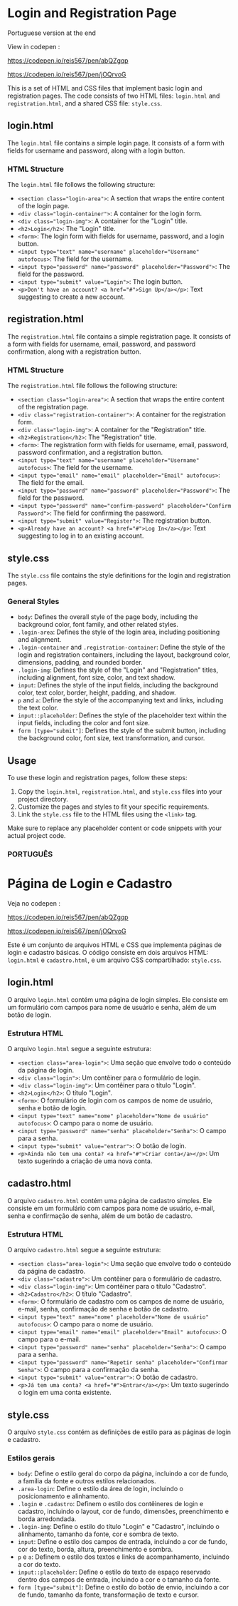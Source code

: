 # Login and Registration Page
Portuguese version at the end

View in codepen : 

https://codepen.io/reis567/pen/abQZgqp

https://codepen.io/reis567/pen/jOQrvoG

This is a set of HTML and CSS files that implement basic login and registration pages. The code consists of two HTML files: `login.html` and `registration.html`, and a shared CSS file: `style.css`.

## login.html

The `login.html` file contains a simple login page. It consists of a form with fields for username and password, along with a login button.

### HTML Structure

The `login.html` file follows the following structure:

- `<section class="login-area">`: A section that wraps the entire content of the login page.
- `<div class="login-container">`: A container for the login form.
- `<div class="login-img">`: A container for the "Login" title.
- `<h2>Login</h2>`: The "Login" title.
- `<form>`: The login form with fields for username, password, and a login button.
- `<input type="text" name="username" placeholder="Username" autofocus>`: The field for the username.
- `<input type="password" name="password" placeholder="Password">`: The field for the password.
- `<input type="submit" value="Login">`: The login button.
- `<p>Don't have an account? <a href="#">Sign Up</a></p>`: Text suggesting to create a new account.

## registration.html

The `registration.html` file contains a simple registration page. It consists of a form with fields for username, email, password, and password confirmation, along with a registration button.

### HTML Structure

The `registration.html` file follows the following structure:

- `<section class="login-area">`: A section that wraps the entire content of the registration page.
- `<div class="registration-container">`: A container for the registration form.
- `<div class="login-img">`: A container for the "Registration" title.
- `<h2>Registration</h2>`: The "Registration" title.
- `<form>`: The registration form with fields for username, email, password, password confirmation, and a registration button.
- `<input type="text" name="username" placeholder="Username" autofocus>`: The field for the username.
- `<input type="email" name="email" placeholder="Email" autofocus>`: The field for the email.
- `<input type="password" name="password" placeholder="Password">`: The field for the password.
- `<input type="password" name="confirm-password" placeholder="Confirm Password">`: The field for confirming the password.
- `<input type="submit" value="Register">`: The registration button.
- `<p>Already have an account? <a href="#">Log In</a></p>`: Text suggesting to log in to an existing account.

## style.css

The `style.css` file contains the style definitions for the login and registration pages.

### General Styles

- `body`: Defines the overall style of the page body, including the background color, font family, and other related styles.
- `.login-area`: Defines the style of the login area, including positioning and alignment.
- `.login-container` and `.registration-container`: Define the style of the login and registration containers, including the layout, background color, dimensions, padding, and rounded border.
- `.login-img`: Defines the style of the "Login" and "Registration" titles, including alignment, font size, color, and text shadow.
- `input`: Defines the style of the input fields, including the background color, text color, border, height, padding, and shadow.
- `p` and `a`: Define the style of the accompanying text and links, including the text color.
- `input::placeholder`: Defines the style of the placeholder text within the input fields, including the color and font size.
- `form [type="submit"]`: Defines the style of the submit button, including the background color, font size, text transformation, and cursor.

## Usage

To use these login and registration pages, follow these steps:

1. Copy the `login.html`, `registration.html`, and `style.css` files into your project directory.
2. Customize the pages and styles to fit your specific requirements.
3. Link the `style.css` file to the HTML files using the `<link>` tag.

Make sure to replace any placeholder content or code snippets with your actual project code.



### PORTUGUÊS

# Página de Login e Cadastro


Veja no  codepen : 

https://codepen.io/reis567/pen/abQZgqp

https://codepen.io/reis567/pen/jOQrvoG


Este é um conjunto de arquivos HTML e CSS que implementa páginas de login e cadastro básicas. O código consiste em dois arquivos HTML: `login.html` e `cadastro.html`, e um arquivo CSS compartilhado: `style.css`.

## login.html

O arquivo `login.html` contém uma página de login simples. Ele consiste em um formulário com campos para nome de usuário e senha, além de um botão de login.

### Estrutura HTML

O arquivo `login.html` segue a seguinte estrutura:

- `<section class="area-login">`: Uma seção que envolve todo o conteúdo da página de login.
- `<div class="login">`: Um contêiner para o formulário de login.
- `<div class="login-img">`: Um contêiner para o título "Login".
- `<h2>Login</h2>`: O título "Login".
- `<form>`: O formulário de login com os campos de nome de usuário, senha e botão de login.
- `<input type="text" name="nome" placeholder="Nome de usuário" autofocus>`: O campo para o nome de usuário.
- `<input type="password" name="senha" placeholder="Senha">`: O campo para a senha.
- `<input type="submit" value="entrar">`: O botão de login.
- `<p>Ainda não tem uma conta? <a href="#">Criar conta</a></p>`: Um texto sugerindo a criação de uma nova conta.

## cadastro.html

O arquivo `cadastro.html` contém uma página de cadastro simples. Ele consiste em um formulário com campos para nome de usuário, e-mail, senha e confirmação de senha, além de um botão de cadastro.

### Estrutura HTML

O arquivo `cadastro.html` segue a seguinte estrutura:

- `<section class="area-login">`: Uma seção que envolve todo o conteúdo da página de cadastro.
- `<div class="cadastro">`: Um contêiner para o formulário de cadastro.
- `<div class="login-img">`: Um contêiner para o título "Cadastro".
- `<h2>Cadastro</h2>`: O título "Cadastro".
- `<form>`: O formulário de cadastro com os campos de nome de usuário, e-mail, senha, confirmação de senha e botão de cadastro.
- `<input type="text" name="nome" placeholder="Nome de usuário" autofocus>`: O campo para o nome de usuário.
- `<input type="email" name="email" placeholder="Email" autofocus>`: O campo para o e-mail.
- `<input type="password" name="senha" placeholder="Senha">`: O campo para a senha.
- `<input type="password" name="Repetir senha" placeholder="Confirmar Senha">`: O campo para a confirmação da senha.
- `<input type="submit" value="entrar">`: O botão de cadastro.
- `<p>Já tem uma conta? <a href="#">Entrar</a></p>`: Um texto sugerindo o login em uma conta existente.

## style.css

O arquivo `style.css` contém as definições de estilo para as páginas de login e cadastro.

### Estilos gerais

- `body`: Define o estilo geral do corpo da página, incluindo a cor de fundo, a família da fonte e outros estilos relacionados.
- `.area-login`: Define o estilo da área de login, incluindo o posicionamento e alinhamento.
- `.login` e `.cadastro`: Definem o estilo dos contêineres de login e cadastro, incluindo o layout, cor de fundo, dimensões, preenchimento e borda arredondada.
- `.login-img`: Define o estilo do título "Login" e "Cadastro", incluindo o alinhamento, tamanho da fonte, cor e sombra de texto.
- `input`: Define o estilo dos campos de entrada, incluindo a cor de fundo, cor do texto, borda, altura, preenchimento e sombra.
- `p` e `a`: Definem o estilo dos textos e links de acompanhamento, incluindo a cor do texto.
- `input::placeholder`: Define o estilo do texto de espaço reservado dentro dos campos de entrada, incluindo a cor e o tamanho da fonte.
- `form [type="submit"]`: Define o estilo do botão de envio, incluindo a cor de fundo, tamanho da fonte, transformação de texto e cursor.
